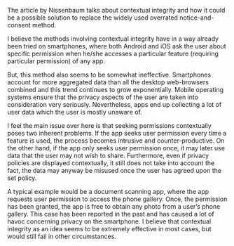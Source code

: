 The article by Nissenbaum talks about contextual integrity and how it could be a possible solution to replace the widely used overrated notice-and-consent method.

I believe the methods involving contextual integrity have in a way already been tried on smartphones, where both Android and iOS ask the user about specific permission when he/she accesses a particular feature (requiring particular permission) of any app.

But, this method also seems to be somewhat ineffective. Smartphones account for more aggregated data than all the desktop web-browsers combined and this trend continues to grow exponentially. Mobile operating systems ensure that the privacy aspects of the user are taken into consideration very seriously. Nevertheless, apps end up collecting a lot of user data which the user is mostly unaware of.

I feel the main issue over here is that seeking permissions contextually poses two inherent problems. If the app seeks user permission every time a feature is used, the process becomes intrusive and counter-productive. On the other hand, if the app only seeks user permission once, it may later use data that the user may not wish to share. Furthermore, even if privacy policies are displayed contextually, it still does not take into account the fact, the data may anyway be misused once the user has agreed upon the set policy.

A typical example would be a document scanning app, where the app requests user permission to access the phone gallery. Once, the permission has been granted, the app is free to obtain any photo from a user’s phone gallery. This case has been reported in the past and has caused a lot of havoc concerning privacy on the smartphone. I believe that contextual integrity as an idea seems to be extremely effective in most cases, but would still fail in other circumstances.